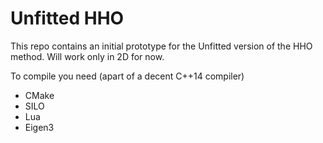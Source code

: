 Unfitted HHO
============

This repo contains an initial prototype for the Unfitted version of the HHO method. Will work only in 2D for now.

To compile you need (apart of a decent C++14 compiler)

 * CMake
 * SILO
 * Lua
 * Eigen3


